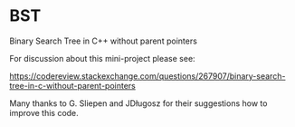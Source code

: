 # BST
Binary Search Tree in C++ without parent pointers

For discussion about this mini-project please see:

https://codereview.stackexchange.com/questions/267907/binary-search-tree-in-c-without-parent-pointers

Many thanks to G. Sliepen and JDługosz for their suggestions how to improve this code.
